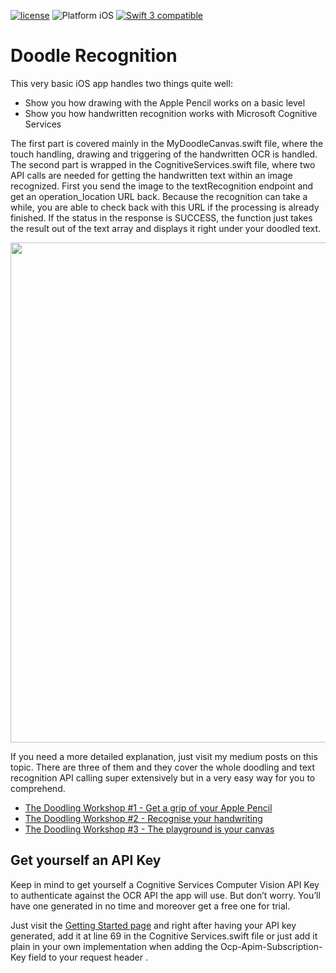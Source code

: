 [![license](https://img.shields.io/github/license/mashape/apistatus.svg?maxAge=2592000)]() <img src="https://img.shields.io/badge/platform-iOS-blue.svg?style=flat" alt="Platform iOS" /> <a href="https://developer.apple.com/swift"><img src="https://img.shields.io/badge/swift3-compatible-4BC51D.svg?style=flat" alt="Swift 3 compatible" /></a>

# Doodle Recognition

This very basic iOS app handles two things quite well:
  - Show you how drawing with the Apple Pencil works on a basic level
  - Show you how handwritten recognition works with Microsoft Cognitive Services

The first part is covered mainly in the MyDoodleCanvas.swift file, where the touch handling, drawing and triggering of the handwritten OCR is handled.
The second part is wrapped in the CognitiveServices.swift file, where two API calls are needed for getting the handwritten text within an image recognized. First you send the image to the textRecognition endpoint and get an operation_location URL back. Because the recognition can take a while, you are able to check back with this URL if the processing is already finished. If the status in the response is SUCCESS, the function just takes the result out of the text array and displays it right under your doodled text. 

<p align="center">
<img src="https://dl.dropboxusercontent.com/s/oil95z0eak2wfj4/doodleRecognition.jpeg" width="800">
</p>

If you need a more detailed explanation, just visit my medium posts on this topic. There are three of them and they cover the whole doodling and text recognition API calling super extensively but in a very easy way for you to comprehend.
  - [The Doodling Workshop #1 - Get a grip of your Apple Pencil](https://medium.com/@codeprincess/the-doodling-workshop-1-ae955e351f7b)
  - [The Doodling Workshop #2 - Recognise your handwriting](https://medium.com/@codeprincess/the-doodling-workshop-2-9c763c21c92b)
  - [The Doodling Workshop #3 - The playground is your canvas](https://medium.com/@codeprincess/the-doodling-workshop-3-70d8e360956a)

## Get yourself an API Key
Keep in mind to get yourself a Cognitive Services Computer Vision API Key to authenticate against the OCR API the app will use. But don’t worry. You’ll have one generated in no time and moreover get a free one for trial.

Just visit the [Getting Started page](https://azure.microsoft.com/en-us/try/cognitive-services/) and right after having your API key generated, add it at line 69 in the Cognitive Services.swift file or just add it plain in your own implementation when adding the Ocp-Apim-Subscription-Key field to your request header .
